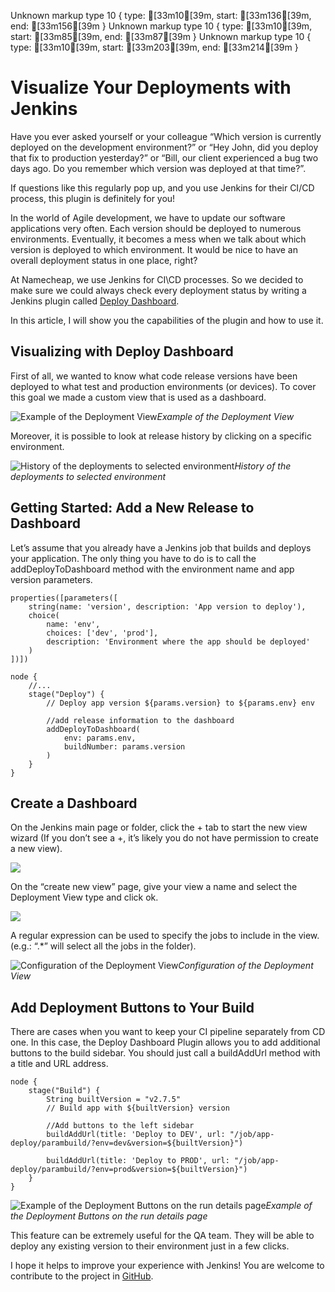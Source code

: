 Unknown markup type 10 { type: [33m10[39m, start: [33m136[39m, end: [33m156[39m }
Unknown markup type 10 { type: [33m10[39m, start: [33m85[39m, end: [33m87[39m }
Unknown markup type 10 { type: [33m10[39m, start: [33m203[39m, end: [33m214[39m }

# Visualize Your Deployments with Jenkins



Have you ever asked yourself or your colleague “Which version is currently deployed on the development environment?” or “Hey John, did you deploy that fix to production yesterday?” or “Bill, our client experienced a bug two days ago. Do you remember which version was deployed at that time?”.

If questions like this regularly pop up, and you use Jenkins for their CI/CD process, this plugin is definitely for you!

In the world of Agile development, we have to update our software applications very often. Each version should be deployed to numerous environments. Eventually, it becomes a mess when we talk about which version is deployed to which environment. It would be nice to have an overall deployment status in one place, right?

At Namecheap, we use Jenkins for CI\CD processes. So we decided to make sure we could always check every deployment status by writing a Jenkins plugin called [Deploy Dashboard](https://plugins.jenkins.io/deploy-dashboard/).

In this article, I will show you the capabilities of the plugin and how to use it.

## Visualizing with Deploy Dashboard

First of all, we wanted to know what code release versions have been deployed to what test and production environments (or devices). To cover this goal we made a custom view that is used as a dashboard.

![Example of the Deployment View](https://cdn-images-1.medium.com/max/3176/0*oiUhczwz8jK9RPaH)*Example of the Deployment View*

Moreover, it is possible to look at release history by clicking on a specific environment.

![History of the deployments to selected environment](https://cdn-images-1.medium.com/max/3200/0*4NHkkkX6gHt24OXw)*History of the deployments to selected environment*

## Getting Started: Add a New Release to Dashboard

Let’s assume that you already have a Jenkins job that builds and deploys your application. The only thing you have to do is to call the addDeployToDashboard method with the environment name and app version parameters.

    properties([parameters([
        string(name: 'version', description: 'App version to deploy'),
        choice(
            name: 'env',
            choices: ['dev', 'prod'],
            description: 'Environment where the app should be deployed'
        )
    ])])

    node {
        //...
        stage("Deploy") {
            // Deploy app version ${params.version} to ${params.env} env
            
            //add release information to the dashboard
            addDeployToDashboard(
                env: params.env,
                buildNumber: params.version
            )
        }
    }

## Create a Dashboard

On the Jenkins main page or folder, click the + tab to start the new view wizard (If you don’t see a +, it’s likely you do not have permission to create a new view).

![](https://cdn-images-1.medium.com/max/3200/0*3Qiz-5T5vToc986G)

On the “create new view” page, give your view a name and select the Deployment View type and click ok.

![](https://cdn-images-1.medium.com/max/3056/0*rU0hI8zW4fpQ50N3)

A regular expression can be used to specify the jobs to include in the view. (e.g.: “.*” will select all the jobs in the folder).

![Configuration of the Deployment View](https://cdn-images-1.medium.com/max/3046/0*OJfT0abyR8MB0GVU)*Configuration of the Deployment View*

## Add Deployment Buttons to Your Build

There are cases when you want to keep your CI pipeline separately from CD one. In this case, the Deploy Dashboard Plugin allows you to add additional buttons to the build sidebar. You should just call a buildAddUrl method with a title and URL address.

    node {
        stage("Build") {
            String builtVersion = "v2.7.5"
            // Build app with ${builtVersion} version

            //Add buttons to the left sidebar
            buildAddUrl(title: 'Deploy to DEV', url: "/job/app-deploy/parambuild/?env=dev&version=${builtVersion}")

            buildAddUrl(title: 'Deploy to PROD', url: "/job/app-deploy/parambuild/?env=prod&version=${builtVersion}")
        }
    }

![Example of the Deployment Buttons on the run details page](https://cdn-images-1.medium.com/max/2208/0*ZpI-19Oo2EbFe6Nb)*Example of the Deployment Buttons on the run details page*

This feature can be extremely useful for the QA team. They will be able to deploy any existing version to their environment just in a few clicks.

I hope it helps to improve your experience with Jenkins! You are welcome to contribute to the project in [GitHub](https://github.com/jenkinsci/deploy-dashboard-plugin).
